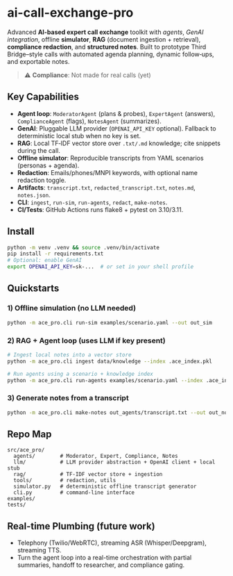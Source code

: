 # ai-call-exchange-pro

Advanced **AI-based expert call exchange** toolkit with *agents*, *GenAI integration*, offline **simulator**, **RAG** (document ingestion + retrieval), **compliance redaction**, and **structured notes**. Built to prototype Third Bridge–style calls with automated agenda planning, dynamic follow‑ups, and exportable notes.

> ⚠️ **Compliance**: Not made for real calls (yet)

## Key Capabilities
- **Agent loop**: `ModeratorAgent` (plans & probes), `ExpertAgent` (answers), `ComplianceAgent` (flags), `NotesAgent` (summarizes).
- **GenAI**: Pluggable LLM provider (`OPENAI_API_KEY` optional). Fallback to deterministic local stub when no key is set.
- **RAG**: Local TF‑IDF vector store over `.txt/.md` knowledge; cite snippets during the call.
- **Offline simulator**: Reproducible transcripts from YAML scenarios (personas + agenda).
- **Redaction**: Emails/phones/MNPI keywords, with optional name redaction toggle.
- **Artifacts**: `transcript.txt`, `redacted_transcript.txt`, `notes.md`, `notes.json`.
- **CLI**: `ingest`, `run-sim`, `run-agents`, `redact`, `make-notes`.
- **CI/Tests**: GitHub Actions runs flake8 + pytest on 3.10/3.11.

## Install
```bash
python -m venv .venv && source .venv/bin/activate
pip install -r requirements.txt
# Optional: enable GenAI
export OPENAI_API_KEY=sk-...  # or set in your shell profile
```

## Quickstarts
### 1) Offline simulation (no LLM needed)
```bash
python -m ace_pro.cli run-sim examples/scenario.yaml --out out_sim
```

### 2) RAG + Agent loop (uses LLM if key present)
```bash
# Ingest local notes into a vector store
python -m ace_pro.cli ingest data/knowledge --index .ace_index.pkl

# Run agents using a scenario + knowledge index
python -m ace_pro.cli run-agents examples/scenario.yaml --index .ace_index.pkl --out out_agents
```

### 3) Generate notes from a transcript
```bash
python -m ace_pro.cli make-notes out_agents/transcript.txt --out out_notes
```

## Repo Map
```
src/ace_pro/
  agents/        # Moderator, Expert, Compliance, Notes
  llm/           # LLM provider abstraction + OpenAI client + local stub
  rag/           # TF-IDF vector store + ingestion
  tools/         # redaction, utils
  simulator.py   # deterministic offline transcript generator
  cli.py         # command-line interface
examples/
tests/
```

## Real-time Plumbing (future work)
- Telephony (Twilio/WebRTC), streaming ASR (Whisper/Deepgram), streaming TTS.
- Turn the agent loop into a real-time orchestration with partial summaries, handoff to researcher, and compliance gating.
